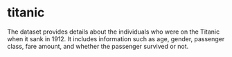 # titanic
The dataset provides details about the individuals who were on the Titanic when it sank in 1912. It includes information such as age, gender, passenger class, fare amount, and whether the passenger survived or not.
